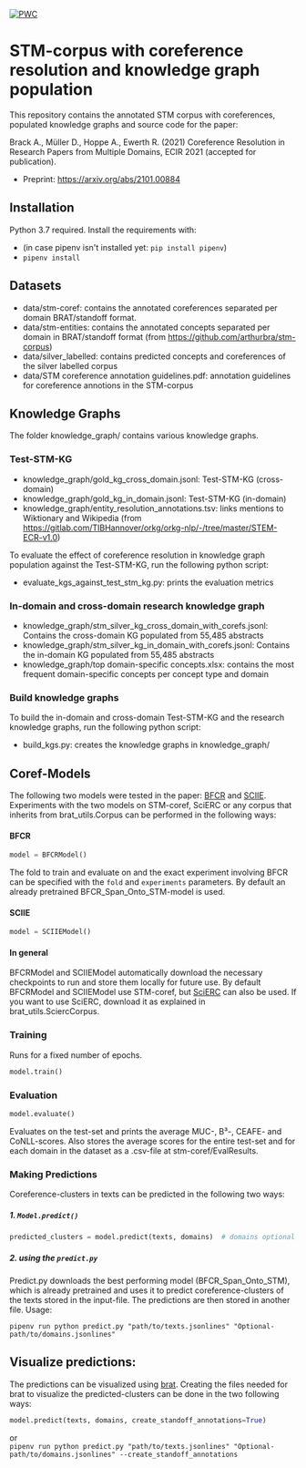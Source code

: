 [![PWC](https://img.shields.io/endpoint.svg?url=https://paperswithcode.com/badge/coreference-resolution-in-research-papers/coreference-resolution-on-stm-coref)](https://paperswithcode.com/sota/coreference-resolution-on-stm-coref?p=coreference-resolution-in-research-papers)


# STM-corpus with coreference resolution and knowledge graph population

This repository contains the annotated STM corpus with coreferences, populated knowledge graphs and source code for the paper:

Brack A., Müller D., Hoppe A., Ewerth R. (2021) Coreference Resolution in Research Papers from Multiple Domains, ECIR 2021 (accepted for publication). 
- Preprint: https://arxiv.org/abs/2101.00884

## Installation
Python 3.7 required.  Install the requirements with:
- (in case pipenv isn't installed yet: `pip install pipenv`)
- `pipenv install`

## Datasets

- data/stm-coref: contains the annotated coreferences separated per domain BRAT/standoff format.
- data/stm-entities: contains the annotated concepts separated per domain in BRAT/standoff format (from https://github.com/arthurbra/stm-corpus)
- data/silver_labelled: contains predicted concepts and coreferences of the silver labelled corpus
- data/STM coreference annotation guidelines.pdf: annotation guidelines for coreference annotions in the STM-corpus

## Knowledge Graphs
The folder knowledge_graph/ contains various knowledge graphs.

### Test-STM-KG
- knowledge_graph/gold_kg_cross_domain.jsonl: Test-STM-KG (cross-domain)
- knowledge_graph/gold_kg_in_domain.jsonl: Test-STM-KG (in-domain)
- knowledge_graph/entity_resolution_annotations.tsv: links mentions to Wiktionary and Wikipedia (from https://gitlab.com/TIBHannover/orkg/orkg-nlp/-/tree/master/STEM-ECR-v1.0)

To evaluate the effect of coreference resolution in knowledge graph population against the Test-STM-KG, run the following python script:
- evaluate_kgs_against_test_stm_kg.py: prints the evaluation metrics

### In-domain and cross-domain research knowledge graph 
- knowledge_graph/stm_silver_kg_cross_domain_with_corefs.jsonl: Contains the cross-domain KG populated from 55,485 abstracts
- knowledge_graph/stm_silver_kg_in_domain_with_corefs.jsonl: Contains the in-domain KG populated from 55,485 abstracts
- knowledge_graph/top domain-specific concepts.xlsx: contains the most frequent domain-specific concepts per concept type and domain

### Build knowledge graphs
To build the in-domain and cross-domain Test-STM-KG and the research knowledge graphs, run the following python script:
- build_kgs.py: creates the knowledge graphs in knowledge_graph/

## Coref-Models
The following two models were tested in the paper: [BFCR](https://github.com/mandarjoshi90/coref) 
and [SCIIE](https://github.com/YerevaNN/SciERC). Experiments with the two models on STM-coref, SciERC or any corpus 
that inherits from brat_utils.Corpus can be performed in the following ways:

#### BFCR
```python
model = BFCRModel()
```
The fold to train and evaluate on and the exact experiment involving BFCR can be specified with the
`fold` and `experiments` parameters. By default an already pretrained BFCR_Span_Onto_STM-model is used.

#### SCIIE
```python
model = SCIIEModel()
```

#### In general

BFCRModel and SCIIEModel automatically download the necessary checkpoints to run and store them locally for future use. 
By default BFCRModel and SCIIEModel use STM-coref, but [SciERC](http://nlp.cs.washington.edu/sciIE/) can also
be used. If you want to use SciERC, download it as explained in brat_utils.SciercCorpus.


### Training
Runs for a fixed number of epochs.
```python
model.train()
```
### Evaluation
```python
model.evaluate()
```
Evaluates on the test-set and prints the average MUC-, B³-, CEAFE- and CoNLL-scores. Also stores the average scores 
for the entire test-set and for each domain in the dataset as a .csv-file at stm-coref/EvalResults.

### Making Predictions
Coreference-clusters in texts can be predicted in the following two ways:
##### 1. ```Model.predict()```
```python
predicted_clusters = model.predict(texts, domains)  # domains optional
```
##### 2. using the ```predict.py```
Predict.py downloads the best performing model (BFCR_Span_Onto_STM), which is already pretrained and uses it to predict 
coreference-clusters of the texts stored in the input-file. The predictions are then stored in another file. Usage:

```pipenv run python predict.py "path/to/texts.jsonlines" "Optional-path/to/domains.jsonlines"```

## Visualize predictions:
The predictions can be visualized using [brat](https://brat.nlplab.org/). Creating the files needed for brat to visualize the predicted-clusters can be done in the two following ways:
```python
model.predict(texts, domains, create_standoff_annotations=True)
```
or \
```pipenv run python predict.py "path/to/texts.jsonlines" "Optional-path/to/domains.jsonlines" --create_standoff_annotations```
